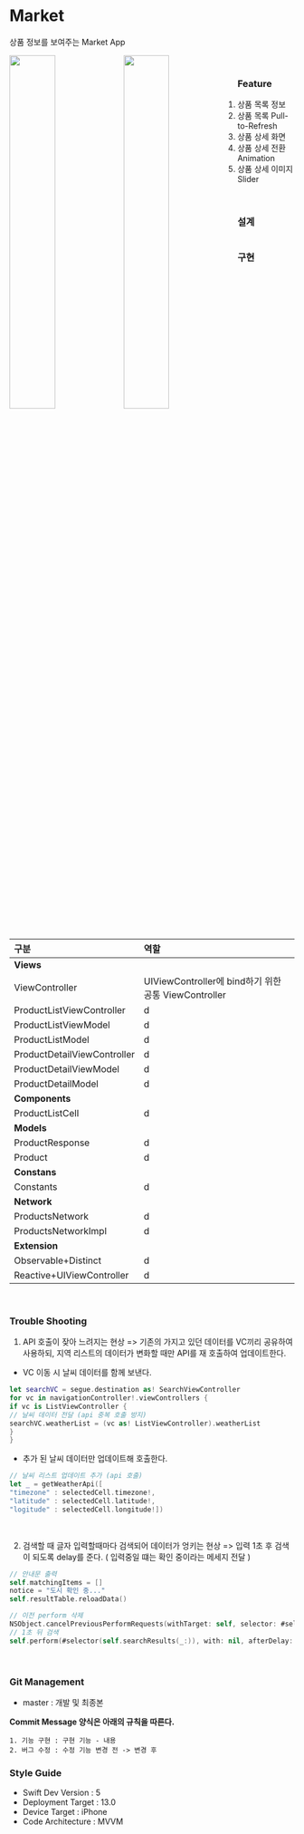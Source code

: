 # Market

상품 정보를 보여주는 Market App

<div><img src="./content/play.gif" style="width:40%; float:left"/>
<img src="./content/delete.gif" style="width:40%; float:left"/></div>

<br>

###  Feature
1. 상품 목록 정보
2. 상품 목록 Pull-to-Refresh
3. 상품 상세 화면
4. 상품 상세 전환 Animation
5. 상품 상세 이미지 Slider

<br>

### 설계
<img src=""/>

<br>

### 구현

| **구분** |   **역할**   |
| :------------- | :--------------- |
| **Views** |
|       ViewController       |       UIViewController에 bind하기 위한 공통 ViewController        |
|       ProductListViewController       |       d        |
|       ProductListViewModel       |       d       |
|       ProductListModel       |       d        |
|       ProductDetailViewController       |      d        |
|       ProductDetailViewModel       |       d        |
|       ProductDetailModel       |       d        |
| **Components** |
|       ProductListCell       |       d        |
| **Models** |
|       ProductResponse       |       d        |
|       Product       |       d       |
| **Constans** |
|       Constants       |       d        |
| **Network** |
|       ProductsNetwork       |       d        |
|       ProductsNetworkImpl       |       d       |
| **Extension** |
|       Observable+Distinct       |       d        |
|       Reactive+UIViewController       |       d        |

<br>

### Trouble Shooting
1. API 호출이 잦아 느려지는 현상
=> 기존의 가지고 있던 데이터를 VC끼리 공유하여 사용하되, 지역 리스트의 데이터가 변화할 때만 API를 재 호출하여 업데이트한다.

- VC 이동 시 날씨 데이터를 함께 보낸다.

```swift
let searchVC = segue.destination as! SearchViewController
for vc in navigationController!.viewControllers {
if vc is ListViewController {
// 날씨 데이터 전달 (api 중복 호출 방지)
searchVC.weatherList = (vc as! ListViewController).weatherList
}
}
```
- 추가 된 날씨 데이터만 업데이트해 호출한다.


```swift
// 날씨 리스트 업데이트 추가 (api 호출)
let _ = getWeatherApi([
"timezone" : selectedCell.timezone!,
"latitude" : selectedCell.latitude!,
"logitude" : selectedCell.longitude!])
```
<br>

2. 검색할 때 글자 입력할때마다 검색되어 데이터가 엉키는 현상
=> 입력 1초 후 검색이 되도록 delay를 준다. ( 입력중일 떄는 확인 중이라는 메세지 전달 )

```swift
// 안내문 출력
self.matchingItems = []
notice = "도시 확인 중..."
self.resultTable.reloadData()

// 이전 perform 삭제
NSObject.cancelPreviousPerformRequests(withTarget: self, selector: #selector(self.searchResults(_:)), object: nil)
// 1초 뒤 검색
self.perform(#selector(self.searchResults(_:)), with: nil, afterDelay: 1.0)

```

<br>

### Git Management

- master : 개발 및 최종본

**Commit Message 양식은 아래의 규칙을 따른다.**  

```
1. 기능 구현 : 구현 기능 - 내용 
2. 버그 수정 : 수정 기능 변경 전 -> 변경 후
```


### Style Guide

- Swift Dev Version : 5
- Deployment Target : 13.0
- Device Target : iPhone
- Code Architecture : MVVM
